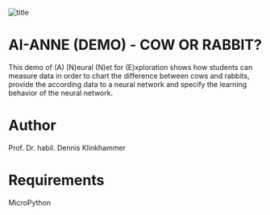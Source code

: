 ![title](img/cow_rabbit.png)

# AI-ANNE (DEMO) - COW OR RABBIT?
This demo of (A) (N)eural (N)et for (E)xploration shows how students can measure data in order to chart the difference between cows and rabbits, provide the according data to a neural network and specify the learning behavior of the neural network.

# Author
Prof. Dr. habil. Dennis Klinkhammer

# Requirements
MicroPython
